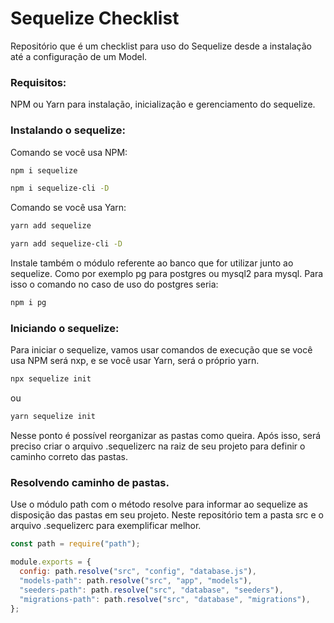 # Sequelize Checklist

Repositório que é um checklist para uso do Sequelize desde a instalação até a configuração de um Model.

### Requisitos:

NPM ou Yarn para instalação, inicialização e gerenciamento do sequelize.

### Instalando o sequelize:

Comando se você usa NPM:

```bash
npm i sequelize
```

```bash
npm i sequelize-cli -D
```

Comando se você usa Yarn:

```bash
yarn add sequelize
```

```bash
yarn add sequelize-cli -D
```

Instale também o módulo referente ao banco que for utilizar junto ao sequelize. Como por exemplo pg para postgres ou mysql2 para mysql. Para isso o comando no caso de uso do postgres seria:

```bash
npm i pg
```

### Iniciando o sequelize:

Para iniciar o sequelize, vamos usar comandos de execução que se você usa NPM será nxp, e se você usar Yarn, será o próprio yarn.

```bash
npx sequelize init
```

ou

```bash
yarn sequelize init
```

Nesse ponto é possível reorganizar as pastas como queira. Após isso, será preciso criar o arquivo .sequelizerc na raiz de seu projeto para definir o caminho correto das pastas.

### Resolvendo caminho de pastas.

Use o módulo path com o método resolve para informar ao sequelize as disposição das pastas em seu projeto. Neste repositório tem a pasta src e o arquivo .sequelizerc para exemplificar melhor.

```js
const path = require("path");

module.exports = {
  config: path.resolve("src", "config", "database.js"),
  "models-path": path.resolve("src", "app", "models"),
  "seeders-path": path.resolve("src", "database", "seeders"),
  "migrations-path": path.resolve("src", "database", "migrations"),
};
```
